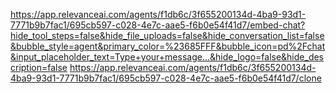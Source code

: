 https://app.relevanceai.com/agents/f1db6c/3f655200134d-4ba9-93d1-7771b9b7fac1/695cb597-c028-4e7c-aae5-f6b0e54f41d7/embed-chat?hide_tool_steps=false&hide_file_uploads=false&hide_conversation_list=false&bubble_style=agent&primary_color=%23685FFF&bubble_icon=pd%2Fchat&input_placeholder_text=Type+your+message...&hide_logo=false&hide_description=false
https://app.relevanceai.com/agents/f1db6c/3f655200134d-4ba9-93d1-7771b9b7fac1/695cb597-c028-4e7c-aae5-f6b0e54f41d7/clone
